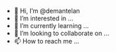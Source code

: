 - 👋 Hi, I’m @demantelan
- 👀 I’m interested in ...
- 🌱 I’m currently learning ...
- 💞️ I’m looking to collaborate on ...
- 📫 How to reach me ...

<!---
demantelan/demantelan is a ✨ special ✨ repository because its `README.md` (this file) appears on your GitHub profile.
You can click the Preview link to take a look at your changes.
--->
